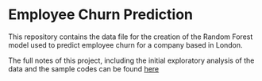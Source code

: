 # Employee Churn Prediction

This repository contains the data file for the creation of the Random Forest model used to predict employee churn for a company based in London.

The full notes of this project, including the initial exploratory analysis of the data and the sample codes can be found [here](https://leekarensl.github.io/2023/03/17/employee-churn-prediction.html)
